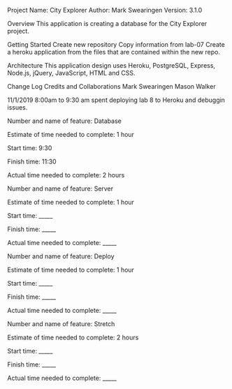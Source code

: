 Project Name: City Explorer
Author: Mark Swearingen
Version: 3.1.0

Overview
This application is creating a database for the City Explorer project.

Getting Started
Create new repository
Copy information from lab-07
Create a heroku application from the files that are contained within the new repo.

Architecture
This application design uses Heroku, PostgreSQL, Express, Node.js, jQuery, JavaScript, HTML and CSS.

Change Log
Credits and Collaborations
Mark Swearingen Mason Walker

11/1/2019 8:00am to 9:30 am spent deploying lab 8 to Heroku and debuggin issues.

Number and name of feature: Database

Estimate of time needed to complete: 1 hour

Start time: 9:30

Finish time: 11:30

Actual time needed to complete: 2 hours

Number and name of feature: Server

Estimate of time needed to complete: 1 hour

Start time: _____

Finish time: _____

Actual time needed to complete: _____

Number and name of feature: Deploy

Estimate of time needed to complete: 1 hour

Start time: _____

Finish time: _____

Actual time needed to complete: _____

Number and name of feature: Stretch

Estimate of time needed to complete: 2 hours

Start time: _____

Finish time: _____

Actual time needed to complete: _____